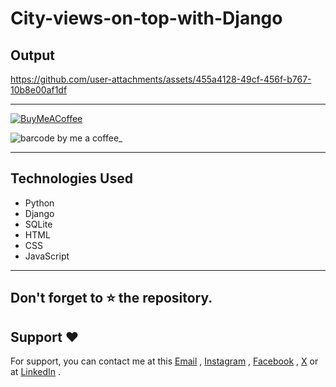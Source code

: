 # City-views-on-top-with-Django
## Output
https://github.com/user-attachments/assets/455a4128-49cf-456f-b767-10b8e00af1df



---

[![BuyMeACoffee](https://img.shields.io/badge/Buy%20Me%20a%20Coffee-ffdd00?style=for-the-badge&logo=buy-me-a-coffee&logoColor=black)](https://buymeacoffee.com/nobelleon) 

![barcode by me a coffee_](https://github.com/user-attachments/assets/b6e93307-eda7-49a1-b0bf-8956aacd0f86)

---

## Technologies Used

- Python
- Django
- SQLite
- HTML
- CSS
- JavaScript

---

## Don't forget to :star: the repository.

## Support ❤️
For support, you can contact me at this [Email](mailto:nobelleon.86@gmail.com) , [Instagram](https://www.instagram.com/nobelleon/) , [Facebook](https://web.facebook.com/n0beLLeon) , [X](https://twitter.com/_nObeLLeon) or at [LinkedIn](https://www.linkedin.com/in/nobelleon-mahardhika-291048124/) . 
